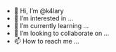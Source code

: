 - 👋 Hi, I’m @k4lary
- 👀 I’m interested in ...
- 🌱 I’m currently learning ...
- 💞️ I’m looking to collaborate on ...
- 📫 How to reach me ...

<!---
k4lary/k4lary is a ✨ special ✨ repository because its `README.md` (this file) appears on your GitHub profile.
You can click the Preview link to take a look at your changes.
--->
